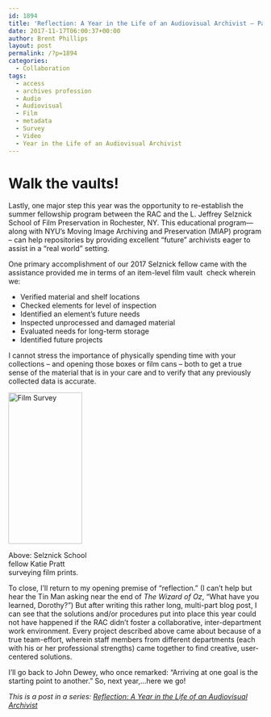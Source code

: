 ```yaml
---
id: 1894
title: 'Reflection: A Year in the Life of an Audiovisual Archivist – Part 5'
date: 2017-11-17T06:00:37+00:00
author: Brent Phillips
layout: post
permalink: /?p=1894
categories:
  - Collaboration
tags:
  - access
  - archives profession
  - Audio
  - Audiovisual
  - Film
  - metadata
  - Survey
  - Video
  - Year in the Life of an Audiovisual Archivist
---
```

# Walk the vaults!

Lastly, one major step this year was the opportunity to re-establish the summer fellowship program between the RAC and the L. Jeffrey Selznick School of Film Preservation in Rochester, NY. This educational program—along with NYU’s Moving Image Archiving and Preservation (MIAP) program – can help repositories by providing excellent “future” archivists eager to assist in a “real world” setting.

<!--more-->

One primary accomplishment of our 2017 Selznick fellow came with the assistance provided me in terms of an item-level film vault  check wherein we:

* Verified material and shelf locations
* Checked elements for level of inspection
* Identified an element’s future needs
* Inspected unprocessed and damaged material
* Evaluated needs for long-term storage
* Identified future projects

I cannot stress the importance of physically spending time with your collections – and opening those boxes or film cans – both to get a true sense of the material that is in your care and to verify that any previously collected data is accurate.

<div id="attachment_1895" style="width: 156px" class="wp-caption alignleft">
  <a href="http://blog.rockarch.org/wp-content/uploads/2017/11/IMG_1273.jpg"><img class="wp-image-1895 size-medium" src="http://blog.rockarch.org/wp-content/uploads/2017/11/IMG_1273-146x300.jpg" alt="Film Survey" width="146" height="300" srcset="http://blog.rockarch.org/wp-content/uploads/2017/11/IMG_1273-146x300.jpg 146w, http://blog.rockarch.org/wp-content/uploads/2017/11/IMG_1273-768x1578.jpg 768w, http://blog.rockarch.org/wp-content/uploads/2017/11/IMG_1273-498x1024.jpg 498w" sizes="(max-width: 146px) 100vw, 146px" /></a>

  <p class="wp-caption-text">
    Above: Selznick School fellow Katie Pratt surveying film prints.
  </p>
</div>

To close, I’ll return to my opening premise of “reflection.” (I can’t help but hear the Tin Man asking near the end of _The Wizard of Oz_, “What have you learned, Dorothy?”) But after writing this rather long, multi-part blog post, I can see that the solutions and/or procedures put into place this year could not have happened if the RAC didn’t foster a collaborative, inter-department work environment. Every project described above came about because of a true team-effort, wherein staff members from different departments (each with his or her professional strengths) came together to find creative, user-centered solutions.

I’ll go back to John Dewey, who once remarked: “Arriving at one goal is the starting point to another.” So, next year,…here we go!

_This is a post in a series: [Reflection: A Year in the Life of an Audiovisual Archivist](http://blog.rockarch.org/?tag=year-in-the-life-of-an-audiovisual-archivist)_

